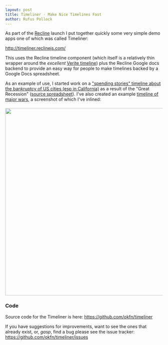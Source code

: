 ```yaml
---
layout: post
title: Timeliner - Make Nice Timelines Fast
author: Rufus Pollock
---
```


As part of the [Recline][] launch I put together quickly some very simple demo apps one of which was called Timeliner:

<http://timeliner.reclinejs.com/>

[Recline]: http://reclinejs.com/

This uses the Recline timeline component (which itself is a relatively thin wrapper around the *excellent* [Verite timeline][1]) plus the Recline Google docs backend to provide an easy way for people to make timelines backed by a Google Docs spreadsheet.

As an example of use, I started work on a ["spending stories" timeline about the bankruptcy of US cities (esp in California)][3] as a result of the "Great Recession" ([source spreadsheet][2]). I've also created an example [timeline of major wars][3], a screenshot of which I've inlined:
    
[4]: http://timeliner.reclinejs.com/?backend=gdocs&url=https://docs.google.com/spreadsheet/ccc?key=0Aon3JiuouxLUdFROanhQOVh0NUhyOXNxRDdkc0tEZFE%23gid=0">

[3]: http://timeliner.reclinejs.com/?backend=gdocs&url=https://docs.google.com/spreadsheet/ccc?key=0Aon3JiuouxLUdDQ3QlJhOHJnS2x0NkxibUp1YnYwR1E%23gid=0#explorer

<img src="http://farm9.staticflickr.com/8285/7508403206_420de3ce5e_b.jpg" style="width: 600px;; margin: auto; display: block; margin-top: 20px;" />

[1]: http://timeline.verite.co/
[2]: <https://docs.google.com/spreadsheet/ccc?key=0Aon3JiuouxLUdDQ3QlJhOHJnS2x0NkxibUp1YnYwR1E#gid=0>

### Code

Source code for the Timeliner is here: <https://github.com/okfn/timeliner>

If you have suggestions for improvements, want to see the ones that already exist, or, *gasp*, find a bug please see the issue tracker: <https://github.com/okfn/timeliner/issues>

